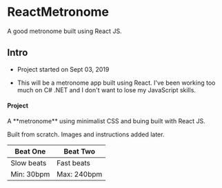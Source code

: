 # ReactMetronome
A good metronome built using React JS.


## Intro

* Project started on Sept 03, 2019

- This will be a metronome app built using React.  I've been working too much on C# .NET and I don't want to lose my JavaScript skills.

#### Project

<p>A **metronome** using minimalist CSS and buing built with React JS.</p>
<p>Built from scratch.  Images and instructions added later.</p>

Beat One | Beat Two
-------- | --------
Slow beats | Fast beats
Min: 30bpm | Max: 240bpm

